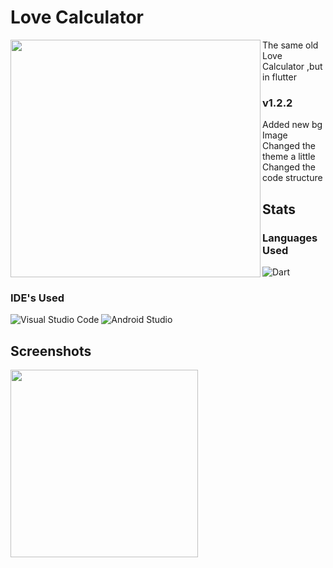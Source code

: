# Love Calculator

<img align="left" src="https://github.com/fal3n-4ngel/Love-Calculator-Flutter/blob/v1.0.4/image/2.jpg" width="400" height="380" />
The same old Love Calculator ,but in flutter


### v1.2.2
  Added new bg Image
  Changed the theme a little
  Changed the code structure
## Stats
### Languages Used
![Dart](https://img.shields.io/badge/dart-%230175C2.svg?style=for-the-badge&logo=dart&logoColor=white)


### IDE's Used

![Visual Studio Code](https://img.shields.io/badge/Visual%20Studio%20Code-0078d7.svg?style=for-the-badge&logo=visual-studio-code&logoColor=white)
![Android Studio](https://img.shields.io/badge/Android%20Studio-3DDC84.svg?style=for-the-badge&logo=android-studio&logoColor=white)




## Screenshots

<img align ="left" src ="https://github.com/fal3n-4ngel/Love-Calculator-Flutter/blob/v1.2.2/image/ss.png" width="300" height="300" />
